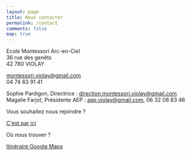 ```yaml
---
layout: page
title: Nous contacter
permalink: /contact
comments: false
map: true
---
```


Ecole Montessori Arc-en-Ciel  
36 rue des genêts  
42 780 VIOLAY  

<montessori.violay@gmail.com>  
04 74 63 91 41

Sophie Pardigon, Directrice : <direction.montessori.violay@gmail.com>  
Magalie Farjot, Présidente AEP : <aep.violay@gmail.com>, 06 32 08 83 46

Vous souhaitez nous rejoindre ?

[C'est par ici](/school-registration)

Où nous trouver ?

<a href="{{ site.location_map }}">Itinéraire Google Maps</a>
